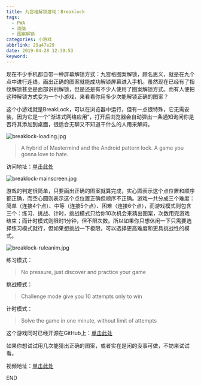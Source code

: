 ```yaml
---
title: 九宫格解锁游戏：Breaklock
tags:
  - PWA
  - 烧脑
  - 图案解锁
categories: 小游戏
abbrlink: 29a47e29
date: 2019-04-28 12:39:53
keyword:
---
```


现在不少手机都自带一种屏幕解锁方式：九宫格图案解锁，顾名思义，就是在九个点中进行连线，画出正确的图案就能成功解锁屏幕进入手机。虽然现在已经有了指纹解锁甚至是面部识别解锁，但是还是有不少人使用了图案解锁方式。而有人便把这种解锁方式变为一个小游戏，来看看你用多少次能解锁正确的图案？ <!--more--> 

这个小游戏就是BreakLock，可以在浏览器中运行，但有一点很特殊，它无需安装，因为它是一个“渐进式网络应用”，打开后浏览器会自动弹出一条通知询问你是否将其添加到桌面，很适合无聊又不知道干什么的人用来解闷。  

![breaklock-loading.jpg](https://storage.live.com/items/5582C1D07E2893FB!133776?authkey=APiqr1tjl5KIc1Q)  

> A hybrid of Mastermind and the Android pattern lock. A game you gonna love to hate.

访问地址：[单击此处](https://maxwellito.github.io/breaklock/)   

![breaklock-mainscreen.jpg](https://storage.live.com/items/5582C1D07E2893FB!133777?authkey=APiqr1tjl5KIc1Q)  

游戏的判定很简单，只要画出正确的图案就算完成，实心圆表示这个点位置和顺序都正确，而空心圆则表示这个点位置正确但顺序不正确。游戏一共分成三个难度：简单（连接4个点）、中等（连接5个点）、困难（连接6个点），而游戏模式则包含三个：练习、挑战、计时，挑战模式只给你10次机会来猜出图案，次数用完游戏结束；而计时模式则限时1分钟，但不限次数。所以如果你只想休闲一下只需要选择练习模式就行，但如果想挑战一下极限，可以选择更高难度和更具挑战性的模式。  

![breaklock-ruleanim.jpg](https://storage.live.com/items/5582C1D07E2893FB!133778?authkey=APiqr1tjl5KIc1Q)  

练习模式：  

> No pressure, just discover and practice your game  

挑战模式：  

> Challenge mode give you 10 attempts only to win  

计时模式：  

> Solve the game in one minute, without limit of attempts  

这个游戏同时已经开源在GitHub上：[单击此处](https://github.com/maxwellito/breaklock)  

如果你想试试用几次能猜出正确的图案，或者实在是闲的没事可做，不妨来试试看。  

视频地址：[单击此处](https://www.bilibili.com/video/av50717937/)  

END